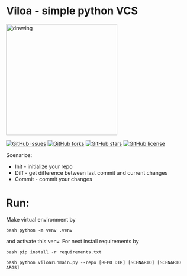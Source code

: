 # Viloa - simple python VCS

<img src="https://i.postimg.cc/RVh3RKfD/viloa.png" alt="drawing" width="300" height="300"/>

[![GitHub issues](https://img.shields.io/github/issues/qnbhd/viloa?style=for-the-badge)](https://github.com/qnbhd/viloa/issues) [![GitHub forks](https://img.shields.io/github/forks/qnbhd/viloa?style=for-the-badge)](https://github.com/qnbhd/viloa/network) [![GitHub stars](https://img.shields.io/github/stars/qnbhd/viloa?style=for-the-badge)](https://github.com/qnbhd/viloa/stargazers) [![GitHub license](https://img.shields.io/github/license/qnbhd/viloa?style=for-the-badge)](https://github.com/qnbhd/viloa/blob/master/LICENSE)

Scenarios: 

* Init - initialize your repo
* Diff - get difference between last commit and current changes
* Commit - commit your changes

# Run:


Make virtual environment by 

`bash
python -m venv .venv
`

and activate this venv. For next install requirements by

`bash
pip install -r requirements.txt
`


`bash
python viloarunmain.py --repo [REPO DIR] [SCENARIO] [SCENARIO ARGS]
`
